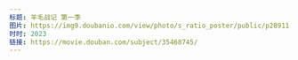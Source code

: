 ```yaml
---
标题: 羊毛战记 第一季
图片: https://img9.doubanio.com/view/photo/s_ratio_poster/public/p2891167234.jpg
时时: 2023
链接: https://movie.douban.com/subject/35468745/
---
```

